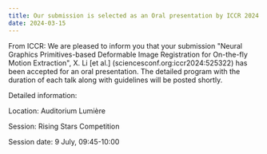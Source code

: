 ```yaml
---
title: Our submission is selected as an Oral presentation by ICCR 2024!
date: 2024-03-15
---
```


From ICCR: We are pleased to inform you that your submission "Neural Graphics Primitives-based Deformable Image Registration for On-the-fly Motion Extraction", X. Li [et al.] (sciencesconf.org:iccr2024:525322) has been accepted for an oral presentation. The detailed program with the duration of each talk along with guidelines will be posted shortly.

<!--more-->

Detailed information:

Location: Auditorium Lumière

Session: Rising Stars Competition

Session date: 9 July, 09:45-10:00